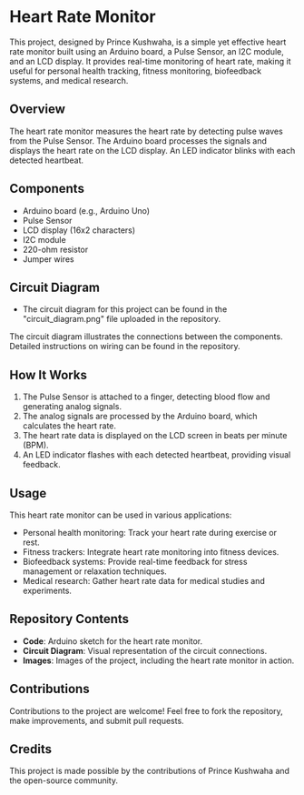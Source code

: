 # Heart Rate Monitor
This project, designed by Prince Kushwaha, is a simple yet effective heart rate monitor built using an Arduino board, a Pulse Sensor, an I2C module, and an LCD display. It provides real-time monitoring of heart rate, making it useful for personal health tracking, fitness monitoring, biofeedback systems, and medical research.

## Overview
The heart rate monitor measures the heart rate by detecting pulse waves from the Pulse Sensor. The Arduino board processes the signals and displays the heart rate on the LCD display. An LED indicator blinks with each detected heartbeat.

## Components
- Arduino board (e.g., Arduino Uno)
- Pulse Sensor
- LCD display (16x2 characters)
- I2C module
- 220-ohm resistor
- Jumper wires

## Circuit Diagram
- The circuit diagram for this project can be found in the "circuit_diagram.png" file uploaded in the repository.

The circuit diagram illustrates the connections between the components. Detailed instructions on wiring can be found in the repository.

## How It Works
1. The Pulse Sensor is attached to a finger, detecting blood flow and generating analog signals.
2. The analog signals are processed by the Arduino board, which calculates the heart rate.
3. The heart rate data is displayed on the LCD screen in beats per minute (BPM).
4. An LED indicator flashes with each detected heartbeat, providing visual feedback.

## Usage
This heart rate monitor can be used in various applications:
- Personal health monitoring: Track your heart rate during exercise or rest.
- Fitness trackers: Integrate heart rate monitoring into fitness devices.
- Biofeedback systems: Provide real-time feedback for stress management or relaxation techniques.
- Medical research: Gather heart rate data for medical studies and experiments.

## Repository Contents
- **Code**: Arduino sketch for the heart rate monitor.
- **Circuit Diagram**: Visual representation of the circuit connections.
- **Images**: Images of the project, including the heart rate monitor in action.

## Contributions
Contributions to the project are welcome! Feel free to fork the repository, make improvements, and submit pull requests.

## Credits
This project is made possible by the contributions of Prince Kushwaha and the open-source community.
